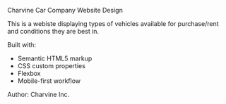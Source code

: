 Charvine Car Company Website Design

This is a webiste displaying types of vehicles available for purchase/rent and conditions
they are best in. 

Built with:
- Semantic HTML5 markup
- CSS custom properties
- Flexbox
- Mobile-first workflow

Author:
Charvine Inc.